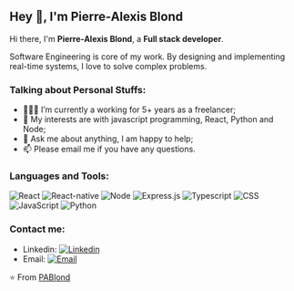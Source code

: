 ## Hey 👋, I'm Pierre-Alexis Blond

Hi there, I'm **Pierre-Alexis Blond**, a **Full stack developer**.

Software Engineering is core of my work. By designing and implementing real-time systems, I love to solve complex problems.

### Talking about Personal Stuffs:

- 👨🏽‍💻 I’m currently a working for 5+ years as a freelancer; 
- 🤔 My interests are with javascript programming, React, Python and Node;
- 💬 Ask me about anything, I am happy to help;
- 📫 Please email me if you have any questions.

### Languages and Tools:


![React](https://img.shields.io/badge/react%20-%2320232a.svg?&style=for-the-badge&logo=react&logoColor=%2361DAFB)
![React-native](https://img.shields.io/badge/react_native%20-%2320232a.svg?&style=for-the-badge&logo=react&logoColor=%2361DAFB)
![Node](https://img.shields.io/badge/node.js%20-%2343853D.svg?&style=for-the-badge&logo=node.js&logoColor=white)
![Express.js](https://img.shields.io/badge/express.js%20-%23404d59.svg?&style=for-the-badge)
![Typescript](https://img.shields.io/badge/typescript%20-%23007ACC.svg?&style=for-the-badge&logo=typescript&logoColor=white)
![CSS](https://img.shields.io/badge/css3%20-%231572B6.svg?&style=for-the-badge&logo=css3&logoColor=white)
![JavaScript](	https://img.shields.io/badge/javascript%20-%23323330.svg?&style=for-the-badge&logo=javascript&logoColor=%23F7DF1E)
![Python](https://img.shields.io/badge/python%20-%2314354C.svg?&style=for-the-badge&logo=python&logoColor=white)

### Contact me:

- Linkedin: [![Linkedin](https://img.shields.io/badge/linkedin-%230077B5.svg?&style=for-the-badge&logo=linkedin&logoColor=white)](https://www.linkedin.com/in/pa-blond/)
- Email: [![Email](https://img.shields.io/badge/pierre-alexis.blond@live.fr-D14836?style=flat-square&logo=gmail&logoColor=white)](mailto:pierre-alexis.blond@live.fr)

⭐️ From [PABlond](https://github.com/PABlond)

